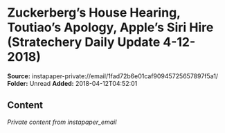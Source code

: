 # Zuckerberg’s House Hearing, Toutiao’s Apology, Apple’s Siri Hire (Stratechery Daily Update 4-12-2018)

**Source:** instapaper-private://email/1fad72b6e01caf90945725657897f5a1/
**Folder:** Unread
**Added:** 2018-04-12T04:52:01




## Content
*Private content from instapaper_email*

